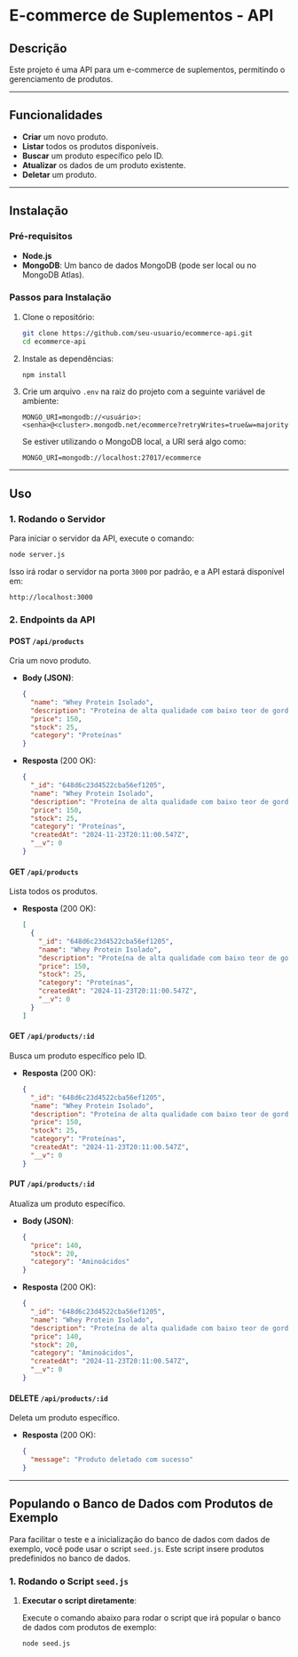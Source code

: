 # **E-commerce de Suplementos - API**

## Descrição

Este projeto é uma API para um e-commerce de suplementos, permitindo o gerenciamento de produtos.

---

## Funcionalidades

- **Criar** um novo produto.
- **Listar** todos os produtos disponíveis.
- **Buscar** um produto específico pelo ID.
- **Atualizar** os dados de um produto existente.
- **Deletar** um produto.

---

## Instalação

### Pré-requisitos

- **Node.js**
- **MongoDB**: Um banco de dados MongoDB (pode ser local ou no MongoDB Atlas).

### Passos para Instalação

1. Clone o repositório:

   ```bash
   git clone https://github.com/seu-usuario/ecommerce-api.git
   cd ecommerce-api
   ```

2. Instale as dependências:

   ```bash
   npm install
   ```

3. Crie um arquivo `.env` na raiz do projeto com a seguinte variável de ambiente:

   ```env
   MONGO_URI=mongodb://<usuário>:<senha>@<cluster>.mongodb.net/ecommerce?retryWrites=true&w=majority
   ```

   Se estiver utilizando o MongoDB local, a URI será algo como:

   ```env
   MONGO_URI=mongodb://localhost:27017/ecommerce
   ```

---

## Uso

### 1. **Rodando o Servidor**

Para iniciar o servidor da API, execute o comando:

```bash
node server.js
```

Isso irá rodar o servidor na porta `3000` por padrão, e a API estará disponível em:

```
http://localhost:3000
```

### 2. **Endpoints da API**

#### **POST** `/api/products`

Cria um novo produto.

- **Body (JSON)**:

  ```json
  {
    "name": "Whey Protein Isolado",
    "description": "Proteína de alta qualidade com baixo teor de gordura e carboidratos.",
    "price": 150,
    "stock": 25,
    "category": "Proteínas"
  }
  ```

- **Resposta** (200 OK):

  ```json
  {
    "_id": "648d6c23d4522cba56ef1205",
    "name": "Whey Protein Isolado",
    "description": "Proteína de alta qualidade com baixo teor de gordura e carboidratos.",
    "price": 150,
    "stock": 25,
    "category": "Proteínas",
    "createdAt": "2024-11-23T20:11:00.547Z",
    "__v": 0
  }
  ```

#### **GET** `/api/products`

Lista todos os produtos.

- **Resposta** (200 OK):

  ```json
  [
    {
      "_id": "648d6c23d4522cba56ef1205",
      "name": "Whey Protein Isolado",
      "description": "Proteína de alta qualidade com baixo teor de gordura e carboidratos.",
      "price": 150,
      "stock": 25,
      "category": "Proteínas",
      "createdAt": "2024-11-23T20:11:00.547Z",
      "__v": 0
    }
  ]
  ```

#### **GET** `/api/products/:id`

Busca um produto específico pelo ID.

- **Resposta** (200 OK):

  ```json
  {
    "_id": "648d6c23d4522cba56ef1205",
    "name": "Whey Protein Isolado",
    "description": "Proteína de alta qualidade com baixo teor de gordura e carboidratos.",
    "price": 150,
    "stock": 25,
    "category": "Proteínas",
    "createdAt": "2024-11-23T20:11:00.547Z",
    "__v": 0
  }
  ```

#### **PUT** `/api/products/:id`

Atualiza um produto específico.

- **Body (JSON)**:

  ```json
  {
    "price": 140,
    "stock": 20,
    "category": "Aminoácidos"
  }
  ```

- **Resposta** (200 OK):

  ```json
  {
    "_id": "648d6c23d4522cba56ef1205",
    "name": "Whey Protein Isolado",
    "description": "Proteína de alta qualidade com baixo teor de gordura e carboidratos.",
    "price": 140,
    "stock": 20,
    "category": "Aminoácidos",
    "createdAt": "2024-11-23T20:11:00.547Z",
    "__v": 0
  }
  ```

#### **DELETE** `/api/products/:id`

Deleta um produto específico.

- **Resposta** (200 OK):

  ```json
  {
    "message": "Produto deletado com sucesso"
  }
  ```

---

## Populando o Banco de Dados com Produtos de Exemplo

Para facilitar o teste e a inicialização do banco de dados com dados de exemplo, você pode usar o script `seed.js`. Este script insere produtos predefinidos no banco de dados.

### 1. **Rodando o Script `seed.js`**

1. **Executar o script diretamente**:

   Execute o comando abaixo para rodar o script que irá popular o banco de dados com produtos de exemplo:

   ```bash
   node seed.js
   ```
